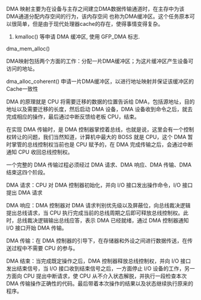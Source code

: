 
DMA 映射主要为在设备与主存之间建立DMA数据传输通道时，在主存中为该DMA通道分配内存空间的行为，该内存空间
也称为DMA缓冲区。这个任务原本可以很简单，但是由于现代处理器cache的存在，使得事情变得复杂。



1. kmalloc() 等申请 DMA 缓冲区, 使用 GFP_DMA 标志.


dma_mem_alloc()



DMA映射包括两个方面的工作：分配一片DMA缓冲区；为这片缓冲区产生设备可访问的地址。

dma_alloc_coherent() 申请一片DMA缓冲区，以进行地址映射并保证该缓冲区的Cache一致性







DMA 的原理就是 CPU 将需要迁移的数据的位置告诉给 DMA，包括源地址，目的地址以及需要迁移的长度，然后启动 DMA 设备，DMA 设备收到命令之后，就去完成相应的操作，最后通过中断反馈给老板 CPU，结束。


在实现 DMA 传输时，是 DMA 控制器掌控着总线，也就是说，这里会有一个控制权转让的问题，我们当然知道，计算机中最大的 BOSS 就是 CPU，这个 DMA 暂时掌管的总线控制权当前也是 CPU 赋予的，在 DMA 完成传输之后，会通过中断通知 CPU 收回总线控制权。

一个完整的 DMA 传输过程必须经过 DMA 请求、DMA 响应、DMA 传输、DMA 结束这四个阶段。

DMA 请求：CPU 对 DMA 控制器初始化，并向 I/O 接口发出操作命令，I/O 接口提出 DMA 请求

DMA 响应：DMA 控制器对 DMA 请求判别优先级以及屏蔽位，向总线裁决逻辑提出总线请求，当 CPU 执行完成当前的总线周期之后即可释放总线控制权。此时，总线裁决逻辑输出总线应答，表示 DMA 已经就绪，通过 DMA 控制器通知 I/O 接口开始 DMA 传输。

DMA 传输：在 DMA 控制器的引导下，在存储器和外设之间进行数据传送，在传送过程中不需要 CPU 的参与。

DMA 结束：当完成既定操作之后，DMA 控制器释放总线控制权，并向 I/O 接口发出结束信号，当 I/O 接口收到结束信号之后，一方面停止 I/O 设备的工作，另一方面向 CPU 提出中断请求，使 CPU 从不介入状态解脱，并执行一段检查本次 DMA 传输操作正确性的代码。最后带着本次操作的结果以及状态继续执行原来的程序。


